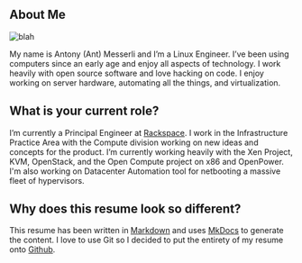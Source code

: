 ## About Me

![blah](http://www.gravatar.com/avatar/2f51c45127024920634d547d378b95d1.png)

My name is Antony (Ant) Messerli and I’m a Linux Engineer. I’ve been using computers since an early age and enjoy all aspects of technology. I work heavily with open source software and love hacking on code. I enjoy working on server hardware, automating all the things, and virtualization.

## What is your current role?

I’m currently a Principal Engineer at [Rackspace](https://www.rackspace.com). I work in the Infrastructure Practice Area with the Compute division working on new ideas and concepts for the product. I’m currently working heavily with the Xen Project, KVM, OpenStack, and the Open Compute project on x86 and OpenPower.  I'm also working on Datacenter Automation tool for netbooting a massive fleet of hypervisors.

## Why does this resume look so different?

This resume has been written in [Markdown](http://en.wikipedia.org/wiki/Markdown) and uses [MkDocs](http://www.mkdocs.org) to generate the content.  I love to use Git so I decided to put the entirety of my resume onto [Github](http://www.github.com).
